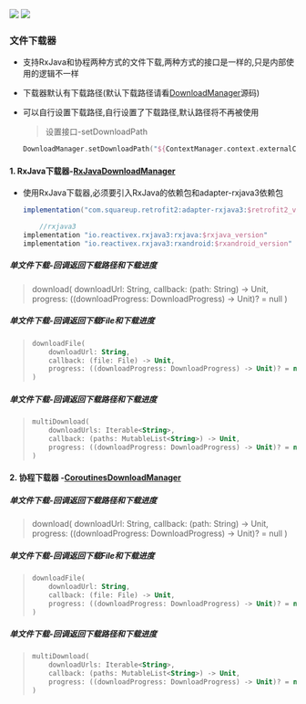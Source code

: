 ![](https://img.shields.io/badge/dynamic/xml?color=green&label=download-release&query=%2F%2Fmetadata%2Fversioning%2Frelease&url=https%3A%2F%2Frepo1.maven.org%2Fmaven2%2Fio%2Fgithub%2Fcatchpig%2Fkmvvm%2Fdownload%2Fmaven-metadata.xml)
![](https://img.shields.io/badge/dynamic/xml?color=green&label=download-snapshot&query=%2F%2Fmetadata%2Fversioning%2Flatest&url=https%3A%2F%2Fs01.oss.sonatype.org%2Fcontent%2Frepositories%2Fsnapshots%2Fio%2Fgithub%2Fcatchpig%2Fkmvvm%2Fdownload%2Fmaven-metadata.xml)

### 文件下载器

+ 支持RxJava和协程两种方式的文件下载,两种方式的接口是一样的,只是内部使用的逻辑不一样

+ 下载器默认有下载路径(默认下载路径请看[DownloadManager](./mvvm/src/main/java/com/catchpig/mvvm/manager/DownloadManager.kt)源码)

+ 可以自行设置下载路径,自行设置了下载路径,默认路径将不再被使用

  > 设置接口-setDownloadPath

  ```kotlin
  DownloadManager.setDownloadPath("${ContextManager.context.externalCacheDir!!.absolutePath}/kmvvmDownload")
  ```

  

#### 1. RxJava下载器-[RxJavaDownloadManager](./mvvm/src/main/java/com/catchpig/mvvm/listener/RxJavaDownloadManager.kt)

+ 使用RxJava下载器,必须要引入RxJava的依赖包和adapter-rxjava3依赖包

  ```groovy
  implementation("com.squareup.retrofit2:adapter-rxjava3:$retrofit2_version")
  
      //rxjava3
  implementation "io.reactivex.rxjava3:rxjava:$rxjava_version"
  implementation "io.reactivex.rxjava3:rxandroid:$rxandroid_version"
  ```

  

##### 单文件下载-回调返回下载路径和下载进度

> download(
>     downloadUrl: String,
>     callback: (path: String) -> Unit,
>     progress: ((downloadProgress: DownloadProgress) -> Unit)? = null
> )

##### 单文件下载-回调返回下载File和下载进度

> ```kotlin
> downloadFile(
>     downloadUrl: String,
>     callback: (file: File) -> Unit,
>     progress: ((downloadProgress: DownloadProgress) -> Unit)? = null
> )
> ```

##### 单文件下载-回调返回下载路径和下载进度

> ```kotlin
> multiDownload(
>     downloadUrls: Iterable<String>,
>     callback: (paths: MutableList<String>) -> Unit,
>     progress: ((downloadProgress: DownloadProgress) -> Unit)? = null
> )
> ```

#### 2. 协程下载器 -[CoroutinesDownloadManager](./mvvm/src/main/java/com/catchpig/mvvm/listener/CoroutinesDownloadManager.kt)

##### 单文件下载-回调返回下载路径和下载进度

> download(
>     downloadUrl: String,
>     callback: (path: String) -> Unit,
>     progress: ((downloadProgress: DownloadProgress) -> Unit)? = null
> )

##### 单文件下载-回调返回下载File和下载进度

> ```kotlin
> downloadFile(
>     downloadUrl: String,
>     callback: (file: File) -> Unit,
>     progress: ((downloadProgress: DownloadProgress) -> Unit)? = null
> )
> ```

##### 单文件下载-回调返回下载路径和下载进度

> ```kotlin
> multiDownload(
>     downloadUrls: Iterable<String>,
>     callback: (paths: MutableList<String>) -> Unit,
>     progress: ((downloadProgress: DownloadProgress) -> Unit)? = null
> )
> ```

